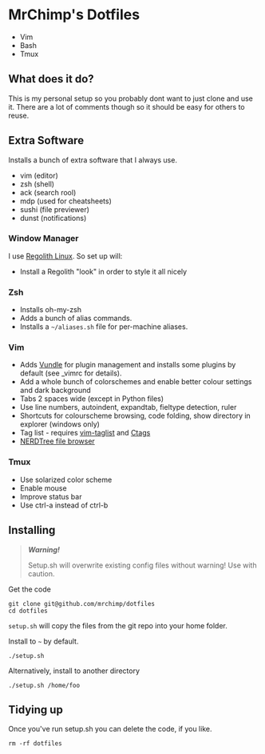 MrChimp's Dotfiles
==================

 * Vim
 * Bash
 * Tmux

## What does it do?

This is my personal setup so you probably dont want to just clone and use it. There are a lot of comments though so it should be easy for others to reuse.

## Extra Software

Installs a bunch of extra software that I always use.

* vim (editor)
* zsh (shell)
* ack (search rool)
* mdp (used for cheatsheets)
* sushi (file previewer)
* dunst (notifications)

### Window Manager

I use [Regolith Linux](https://regolith-desktop.com/). So set up will:

* Install a Regolith "look" in order to style it all nicely

### Zsh

* Installs oh-my-zsh
* Adds a bunch of alias commands.
* Installs a `~/aliases.sh` file for per-machine aliases.

### Vim

* Adds [Vundle](https://github.com/VundleVim/Vundle.vim) for plugin management and installs some plugins by default (see _vimrc for details).
* Add a whole bunch of colorschemes and enable better colour settings and dark background
* Tabs 2 spaces wide (except in Python files)
* Use line numbers, autoindent, expandtab, fieltype detection, ruler
* Shortcuts for colourscheme browsing, code folding, show directory in explorer (windows only)
* Tag list - requires [vim-taglist](http://vim-taglist.sourceforge.net) and [Ctags](http://ctags.sourceforge.net/)
* [NERDTree file browser](https://github.com/scrooloose/nerdtree)

### Tmux

* Use solarized color scheme
* Enable mouse
* Improve status bar
* Use ctrl-a instead of ctrl-b

## Installing ##

> ***Warning!***
>
> Setup.sh will overwrite existing config files without warning!
> Use with caution.

Get the code

    git clone git@github.com/mrchimp/dotfiles
    cd dotfiles

`setup.sh` will copy the files from the git repo into your home folder.

Install to `~` by default.

    ./setup.sh

Alternatively, install to another directory

    ./setup.sh /home/foo

## Tidying up ##

Once you've run setup.sh you can delete the code, if you like.

    rm -rf dotfiles
